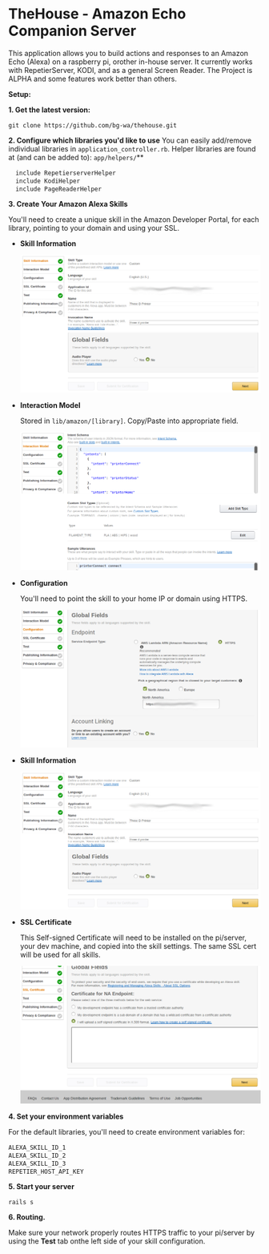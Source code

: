# TheHouse - Amazon Echo Companion Server

This application allows you to build actions and responses to an Amazon Echo (Alexa) on a raspberry pi, orother in-house
server.  It currently works with RepetierServer, KODI, and as a general Screen Reader.  The Project is ALPHA and some
features work better than others.

**Setup:**

**1. Get the latest version:**

```
git clone https://github.com/bg-wa/thehouse.git
```

**2. Configure which libraries you'd like to use**
 You can easily add/remove individual libraries in `application_controller.rb`.
     Helper libraries are found at (and can be added to): `app/helpers/`**

```
  include RepetierserverHelper
  include KodiHelper
  include PageReaderHelper
```

**3. Create Your Amazon Alexa Skills**

You'll need to create a unique skill in the Amazon Developer Portal, for each library, pointing to your domain and using
your SSL.

- **Skill Information**

    ![Alt text](lib/assets/readme/skill_information.png?raw=true "Skill Information")

- **Interaction Model**

    Stored in `lib/amazon/[library]`.  Copy/Paste into appropriate field.

    ![Alt text](lib/assets/readme/interaction_model.png?raw=true "Interaction Model")

- **Configuration**

    You'll need to point the skill to your home IP or domain using HTTPS.

    ![Alt text](lib/assets/readme/configuration.png?raw=true "Configuration")

- **Skill Information**

    ![Alt text](lib/assets/readme/skill_information.png?raw=true "Skill Information")

- **SSL Certificate**

    This Self-signed Certificate will need to be installed on the pi/server, your dev machine, and copied into the skill
    settings.  The same SSL cert will be used for all skills.

    ![Alt text](lib/assets/readme/ssl_certificate.png?raw=true "SSL Certificate")

**4. Set your environment variables**

For the default libraries, you'll need to create environment variables for:

```
ALEXA_SKILL_ID_1
ALEXA_SKILL_ID_2
ALEXA_SKILL_ID_3
REPETIER_HOST_API_KEY
```

**5. Start your server**

```
rails s
```

**6. Routing.**

Make sure your network properly routes HTTPS traffic to your pi/server by using the **Test** tab onthe left side of your
skill configuration.

